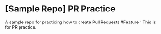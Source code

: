 # [Sample Repo] PR Practice
A sample repo for practicing how to create Pull Requests
#Feature 1
This is for PR practice.